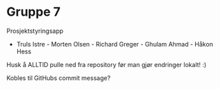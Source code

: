 # Gruppe 7
Prosjektstyringsapp
- Truls Istre - Morten Olsen - Richard Greger - Ghulam Ahmad - Håkon Hess

Husk å ALLTID pulle ned fra repository før man gjør endringer lokalt! :)

Kobles til GitHubs commit message?
